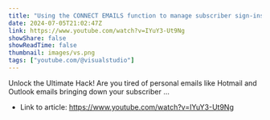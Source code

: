```yaml
---
title: "Using the CONNECT EMAILS function to manage subscriber sign-ins | Visual Studio Admin tips &amp; tricks"
date: 2024-07-05T21:02:47Z
link: https://www.youtube.com/watch?v=IYuY3-Ut9Ng
showShare: false
showReadTime: false
thumbnail: images/vs.png
tags: ["youtube.com/@visualstudio"]
---
```

Unlock the Ultimate Hack! Are you tired of personal emails like Hotmail and Outlook emails bringing down your subscriber ...

- Link to article: https://www.youtube.com/watch?v=IYuY3-Ut9Ng